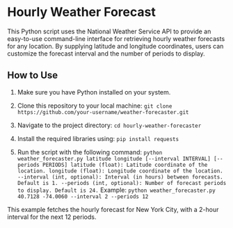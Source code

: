 # Hourly Weather Forecast
This Python script uses the National Weather Service API to provide an easy-to-use command-line interface for retrieving hourly weather forecasts for any location. By supplying latitude and longitude coordinates, users can customize the forecast interval and the number of periods to display.

## How to Use
1. Make sure you have Python installed on your system.
   
2. Clone this repository to your local machine:
`
git clone https://github.com/your-username/weather-forecaster.git
`

3. Navigate to the project directory:
`
cd hourly-weather-forecaster
`

4. Install the required libraries using:
`
pip install requests
`

5. Run the script with the following command:
`
python weather_forecaster.py latitude longitude [--interval INTERVAL] [--periods PERIODS]
latitude (float): Latitude coordinate of the location.
longitude (float): Longitude coordinate of the location.
--interval (int, optional): Interval (in hours) between forecasts. Default is 1.
--periods (int, optional): Number of forecast periods to display. Default is 24.
`
Example:
`
python weather_forecaster.py 40.7128 -74.0060 --interval 2 --periods 12
`

This example fetches the hourly forecast for New York City, with a 2-hour interval for the next 12 periods.
